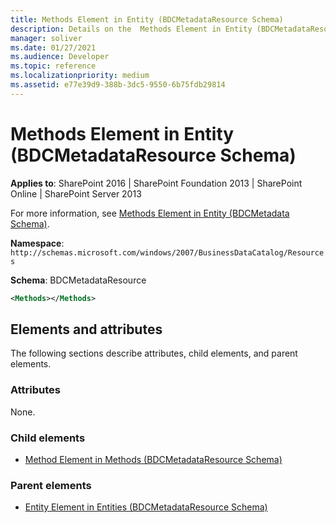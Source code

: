 ```yaml
---
title: Methods Element in Entity (BDCMetadataResource Schema)
description: Details on the  Methods Element in Entity (BDCMetadataResource Schema)
manager: soliver
ms.date: 01/27/2021
ms.audience: Developer
ms.topic: reference
ms.localizationpriority: medium
ms.assetid: e77e39d9-388b-3dc5-9550-6b75fdb29814
---
```


# Methods Element in Entity (BDCMetadataResource Schema)

**Applies to**: SharePoint 2016 | SharePoint Foundation 2013 | SharePoint Online | SharePoint Server 2013

For more information, see [Methods Element in Entity (BDCMetadata Schema)](methods-element-in-entity-bdcmetadata-schema.md).

**Namespace**: `http://schemas.microsoft.com/windows/2007/BusinessDataCatalog/Resources`

**Schema**: BDCMetadataResource

```xml
<Methods></Methods>
```

## Elements and attributes

The following sections describe attributes, child elements, and parent elements.

### Attributes

None.

### Child elements

- [Method Element in Methods (BDCMetadataResource Schema)](method-element-in-methods-bdcmetadataresource-schema.md)

### Parent elements

- [Entity Element in Entities (BDCMetadataResource Schema)](entity-element-in-entities-bdcmetadataresource-schema.md)

